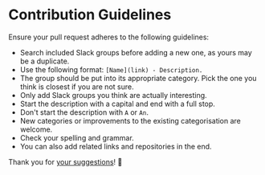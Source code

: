 # Contribution Guidelines
Ensure your pull request adheres to the following guidelines:
- Search included Slack groups before adding a new one, as yours may be a duplicate.
- Use the following format: `[Name](link) - Description.`
- The group should be put into its appropriate category. Pick the one you think is closest if you are not sure.
- Only add Slack groups you think are actually interesting.
- Start the description with a capital and end with a full stop.
- Don't start the description with `A` or `An`.
- New categories or improvements to the existing categorisation are welcome.
- Check your spelling and grammar.
- You can also add related links and repositories in the end.

Thank you for [your suggestions](../../edit/master/readme.md)! 💜
